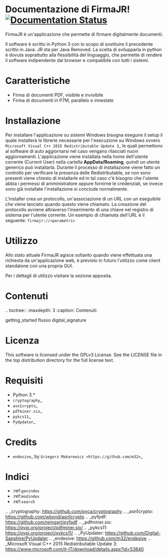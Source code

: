 Documentazione di FirmaJR!    [![Documentation Status](https://readthedocs.org/projects/firmajr/badge/?version=latest)][1]
====================================


FirmaJR è un'applicazione che permette di firmare digitalmente documenti.

Il software è scritto in Python 3 con lo scopo di sostituire il precedente scritto in Java. JR sta per Java Removed.
La scelta di svilupparla in python è dovuta soprattutto alla flessibilità del linguaggio, che permette di rendere il software indipendente
dal browser e compatibile con tutti i sistemi.

Caratteristiche
===============
* Firma di documenti PDF, visibile e invisibile
* Firma di documenti in P7M, parallelo e innestate

Installazione
=============
Per installare l'applicazione su sistemi Windows bisogna eseguire il setup il quale installerà le librerie necessarie per l'esecuzione su Windows ovvero
`Microsoft Visual C++ 2015 Redistributable Update 3`_ le quali permettono
al software di auto aggiornarsi nel caso vengano rilasciati nuovi aggiornamenti.
L'applicazione viene installata nella home dell'utente corrente (Current User) nella cartella **AppData/Roaming**, quindi un utente generico può
installarla. Durante il processo di installazione viene fatto un controllo per verificare la presenza delle Redistributable, se non sono presenti
viene chiesto di installarle ed in tal caso c'è bisogno che l'utente abbia i permessi di amministratore oppure fornirne le credenziali,
se invece sono già installate l'installazione si conclude normalmente.

L'installer crea un protocollo, un'associazione di un URL con un eseguibile che viene lanciato quando questo viene chiamato.
La creazione del protocollo avviene attraverso l'inserimento di una chiave nel registro di sistema per l'utente corrente.
Un esempio di chiamata dell'URL è il seguente:
`firmajr://<parametri>`

Utilizzo
========
Allo stato attuale FirmaJR agisce soltanto quando viene effettuata una richiesta da un'applicazione web,
è previsto in futuro l'utilizzo come client standalone con una propria GUI.

Per i dettagli di utilizzo visitare la sezione apposita. <inserire link>

Contenuti
=========

.. toctree::
   :maxdepth: 3
   :caption: Contenuti:

   getting_started
   flusso
   digital_signature

Licenza
=======
This software is licensed under the GPLv3 License. See the LICENSE file in the top distribution directory for the full license text.

Requisiti
=========
* Python 3.*
* `cryptography`_
* `asn1crypto`_
* `pdfminer.six`_
* `pykcs11`_
* `PyUpdater`_

Credits
=======
* `endesive`_ by `Grzegorz Makarewicz <https://github.com/m32>`_

Indici
======

* :ref:`genindex`
* :ref:`modindex`
* :ref:`search`

.. _cryptography: https://github.com/pyca/cryptography
.. _asn1crypto: https://github.com/wbond/asn1crypto
.. _pyfpdf: https://github.com/reingart/pyfpdf
.. _pdfminer.six: https://pypi.org/project/pdfminer.six/
.. _pykcs11: https://pypi.org/project/pykcs11/
.. _PyUpdater: https://github.com/Digital-Sapphire/PyUpdater
.. _endesive: https://github.com/m32/endesive
.. _Microsoft Visual C++ 2015 Redistributable Update 3: https://www.microsoft.com/it-IT/download/details.aspx?id=53840

[1]: https://firmajr.readthedocs.io/en/latest/?badge=latest